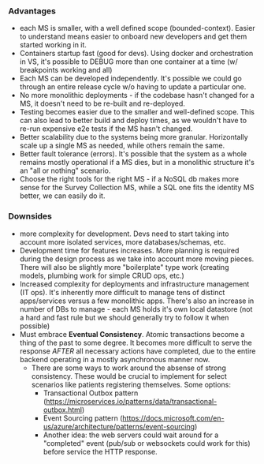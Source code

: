 ### Advantages

- each MS is smaller, with a well defined scope (bounded-context). Easier to understand means easier to onboard new developers and get them started working in it.
- Containers startup fast (good for devs). Using docker and orchestration in VS, it's possible to DEBUG more than one container at a time (w/ breakpoints working and all)
- Each MS can be developed independently. It's possible we could go through an entire release cycle w/o having to update a particular one.
- No more monolithic deployments - if the codebase hasn't changed for a MS, it doesn't need to be re-built and re-deployed.
- Testing becomes easier due to the smaller and well-defined scope. This can also lead to better build and deploy times, as we wouldn't have to re-run expensive e2e tests if the MS hasn't changed.
- Better scalability due to the systems being more granular. Horizontally scale up a single MS as needed, while others remain the same.
- Better fault tolerance (errors). It's possible that the system as a whole remains mostly operational if a MS dies, but in a monolithic structure it's an "all or nothing" scenario.
- Choose the right tools for the right MS - if a NoSQL db makes more sense for the Survey Collection MS, while a SQL one fits the identity MS better, we can easily do it.

### Downsides

- more complexity for development. Devs need to start taking into account more isolated services, more databases/schemas, etc. 
- Development time for features increases. More planning is required during the design process as we take into account more moving pieces. There will also be slightly more "boilerplate" type work (creating models, plumbing work for simple CRUD ops, etc.)
- Increased complexity for deployments and infrastructure management (IT ops). It's inherently more difficult to manage tens of distinct apps/services versus a few monolithic apps. There's also an increase in number of DBs to manage - each MS holds it's own local datastore (not a hard and fast rule but we should generally try to follow it when possible)
- Must embrace **Eventual Consistency**. Atomic transactions become a thing of the past to some degree. It becomes more difficult to serve the response *AFTER* all necessary actions have completed, due to the entire backend operating in a mostly asynchronous manner now.
  - There are some ways to work around the absense of strong consistency. These would be crucial to implement for select scenarios like patients registering themselves. Some options:
    - Transactional Outbox pattern (https://microservices.io/patterns/data/transactional-outbox.html)
    - Event Sourcing pattern (https://docs.microsoft.com/en-us/azure/architecture/patterns/event-sourcing)
    - Another idea: the web servers could wait around for a "completed" event (pub/sub or websockets could work for this) before service the HTTP response.